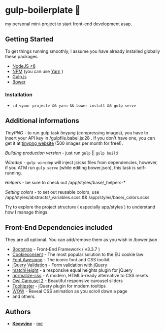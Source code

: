 # gulp-boilerplate 🚀

my personal mini-project to start front-end development asap.


## Getting Started

To get things running smoothly, I assume you have already installed globally these packages.
* [NodeJS <8](https://nodejs.org/en/download/releases/)
* [NPM](https://npmjs.com) (you can use [Yarn](https://yarnpkg.com) )
* [Gulp.js](http://gulpjs.com)
* [Bower](https://bower.io)


### Installation

* ```cd <your project> && yarn && bower install && gulp serve ```


## Additional informations

*TinyPNG* - to run gulp task *tinypng* (compressing images), you have to insert your API key in /gulpfile.babel.js:28 . If you don't have one, you can get it at [tinypng website](https://tinypng.com/developers) (500 images per month for free!).

*Building production version* - just run ```gulp``` || ```gulp build```

*Wiredep* - ```gulp wiredep``` will inject js/css files from dependencies, however, if you ATM run ```gulp serve``` (while editing bower.json), this task is self-running.

*Helpers* - be sure to check out /app/styles/base/_helpers-*

*Setting colors* - to set out reusable colors, use /app/styles/abstracts/_variables.scss && /app/styles/base/_colors.scss

Try to explore the project structure ( especially app/styles ) to understand how I manage things.


## Front-End Dependencies included

They are all optional. You can add/remove them as you wish in /bower.json
* [Bootstrap](http://getbootstrap.com) - Front-End Framework ( v3.3.7 )
* [Cookieconsent](https://cookieconsent.insites.com) - The most popular solution to the EU cookie law
* [Font Awesome](http://fontawesome.io) - The iconic font and CSS toolkit
* [jQuery Validation](https://jqueryvalidation.org) - Form validation with jQuery
* [matchHeight](https://github.com/liabru/jquery-match-height) - a responsive equal heights plugin for jQuery
* [normalize-css](https://necolas.github.io/normalize.css/) - A modern, HTML5-ready alternative to CSS resets
* [Owl Carousel 2](https://owlcarousel2.github.io/OwlCarousel2/) - Beautiful responsive carousel sliders
* [Tooltipster](http://iamceege.github.io/tooltipster/) - jQuery plugin for modern tooltips
* [WOW](https://github.com/matthieua/WOW) - Reveal CSS animation as you scroll down a page
* and others.


## Authors

* **[Keevvinc]((https://github.com/keevvinc))** - [me](https://github.com/keevvinc)


